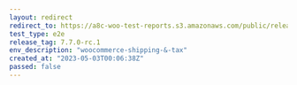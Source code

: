 ```yaml
---
layout: redirect
redirect_to: https://a8c-woo-test-reports.s3.amazonaws.com/public/release/7.7.0-rc.1/woocommerce-shipping-&-tax/e2e/index.html
test_type: e2e
release_tag: 7.7.0-rc.1
env_description: "woocommerce-shipping-&-tax"
created_at: "2023-05-03T00:06:38Z"
passed: false
---
```

